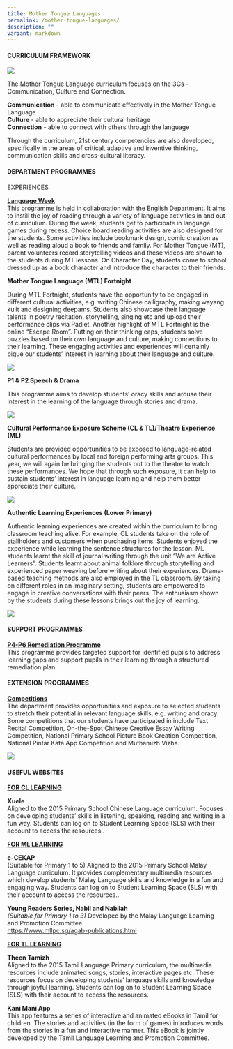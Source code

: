 ```yaml
---
title: Mother Tongue Languages
permalink: /mother-tongue-languages/
description: ""
variant: markdown
---
```

<h4>CURRICULUM FRAMEWORK</h4>
<img src="/images/mt2024.jpg">

<p>The Mother Tongue Language curriculum focuses on the 3Cs - Communication, Culture and Connection.</p>

<p><b>Communication</b> - able to communicate effectively in the Mother Tongue Language<br>
	<b>Culture</b> - able to appreciate their cultural heritage <br>
	<b>Connection</b> - able to connect with others through the language</p>

<p>Through the curriculum, 21st century competencies are also developed, specifically in the areas of critical, adaptive and inventive thinking, communication skills and cross-cultural literacy.   
</p>

<h4>DEPARTMENT PROGRAMMES</h4>
<p>EXPERIENCES</p>
<p><strong><u>Language Week</u><br></strong>
This programme is held in collaboration with the English Department. It aims to instill the joy of reading through a variety of language activities in and out of curriculum. During the week, students get to participate in language games during recess. Choice board reading activities are also designed for the students. Some activities include bookmark design, comic creation as well as reading aloud a book to friends and family. For Mother Tongue (MT), parent volunteers record storytelling videos and these videos are shown to the students during MT lessons. On Character Day, students come to school dressed up as a book character and introduce the character to their friends.</p>

<p><strong>Mother Tongue Language (MTL) Fortnight</strong></p>
<p> During MTL Fortnight, students have the opportunity to be engaged in different cultural activities, e.g. writing Chinese calligraphy, making wayang kulit and designing deepams. Students also showcase their language talents in poetry recitation, storytelling, singing etc and upload their performance clips via Padlet. Another highlight of MTL Fortnight is the online “Escape Room”. Putting on their thinking caps, students solve puzzles based on their own language and culture, making connections to their learning. These engaging activities and experiences will certainly pique our students’ interest in learning about their language and culture.</p>
<img src="/images/mt2024new2.jpg"><br>

<p><strong>P1 &amp; P2 Speech &amp; Drama</strong></p>
<p>This programme aims to develop students’ oracy skills and arouse their interest in the learning of the language through stories and drama. </p>
<img src="/images/mt2024new3.jpg">

<p><strong>Cultural Performance Exposure Scheme (CL &amp; TL)/Theatre Experience (ML)</strong></p>
<p>Students are provided opportunities to be exposed to language-related cultural performances by local and foreign performing arts groups. This year, we will again be bringing the students out to the theatre to watch these performances. We hope that through such exposure, it can help to sustain students’ interest in language learning and help them better appreciate their culture.  </p>
<img src="/images/mt2024new4.jpg">

<p><strong>Authentic Learning Experiences (Lower Primary)</strong></p>
<p>          Authentic learning experiences are created within the curriculum to bring classroom teaching alive. For example, CL students take on the role of stallholders and customers when purchasing items. Students enjoyed the experience while learning the sentence structures for the lesson. ML students learnt the skill of journal writing through the unit “We are Active Learners”. Students learnt about animal folklore through storytelling and experienced paper weaving before writing about their experiences. Drama-based teaching methods are also employed in the TL classroom. By taking on different roles in an imaginary setting, students are empowered to engage in creative conversations with their peers. The enthusiasm shown by the students during these lessons brings out the joy of learning.</p>
<img src="/images/mother_tongue_6.jpg">


<h4>SUPPORT PROGRAMMES</h4>
<p><strong><u>P4-P6 Remediation Programme</u></strong><br>This programme provides targeted support for identified pupils to address learning gaps and support pupils in their learning through a structured remediation plan.</p>
<h4>EXTENSION PROGRAMMES</h4>
<p><strong><u>Competitions<br></u></strong>The department provides opportunities and exposure to selected students to stretch their potential in relevant language skills, e.g. writing and oracy. Some competitions that our students have participated in include Text Recital Competition, On-the-Spot Chinese Creative Essay Writing Competition, National Primary School Picture Book Creation Competition, National Pintar Kata App Competition and Muthamizh Vizha.</p>
<img src="/images/mt2024new5.jpg">

<h4><strong>USEFUL WEBSITES</strong></h4>
<p><u><strong>FOR CL LEARNING</strong></u></p>
<p><strong>Xuele<br></strong>Aligned to the 2015 Primary School Chinese Language curriculum. Focuses on developing students’ skills in listening, speaking, reading and writing in a fun way. Students can log on to Student Learning Space (SLS) with their account to access the resources..</p>
<p><u><strong>FOR ML LEARNING</strong></u></p>
<p><strong>e-CEKAP<br></strong>(Suitable for Primary 1 to 5) Aligned to the 2015 Primary School Malay Language curriculum. It provides complementary multimedia resources which develop students’ Malay Language skills and knowledge in a fun and engaging way. Students can log on to Student Learning Space (SLS) with their account to access the resources..</p>
<p><strong>Young Readers Series, Nabil and Nabilah<br></strong><em>(Suitable for Primary 1 to 3)&nbsp;</em>Developed by the Malay Language Learning and Promotion Committee.<br><a href="https://www.mllpc.sg/agab-publications.html">https://www.mllpc.sg/agab-publications.html</a></p>
<p><u><strong>FOR TL LEARNING</strong></u></p>
<p><strong>Theen Tamizh<br></strong>Aligned to the 2015 Tamil Language Primary curriculum, the multimedia resources include animated songs, stories, interactive pages etc. These resources focus on developing students’ language skills and knowledge through joyful learning. Students can log on to Student Learning Space (SLS) with their account to access the resources.</p>
<p><strong>Kani Mani App<br></strong>This app features a series of interactive and animated eBooks in Tamil for children. The stories and activities (in the form of games) introduces words from the stories in a fun and interactive manner. This eBook is jointly developed by the Tamil Language Learning and Promotion Committee.</p>